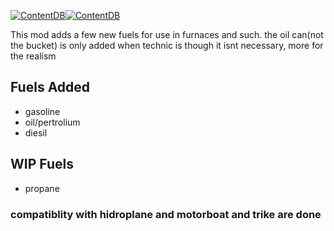 
[![ContentDB](https://content.minetest.net/packages/pl608/more_fuels/shields/title/)](https://content.minetest.net/packages/pl608/more_fuels/)[![ContentDB](https://content.minetest.net/packages/pl608/more_fuels/shields/downloads/)](https://content.minetest.net/packages/pl608/more_fuels/)


This mod adds a few new fuels for use in furnaces and such.
the oil can(not the bucket) is only added when technic is though it isnt necessary, more for the realism
## Fuels Added
* gasoline
* oil/pertrolium
* diesil
## WIP Fuels
* propane
### compatiblity with hidroplane and motorboat and trike are done

